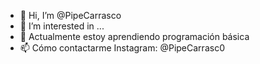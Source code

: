 - 👋 Hi, I’m @PipeCarrasco 
- 👀 I’m interested in ...
- 🌱 Actualmente estoy aprendiendo programación básica
- 📫 Cómo contactarme Instagram: @PipeCarrasc0

<!---
PipeCarrasco/PipeCarrasco is a ✨ special ✨ repository because its `README.md` (this file) appears on your GitHub profile.
You can click the Preview link to take a look at your changes.
--->
